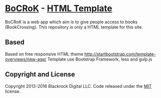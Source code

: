 # [BoCRoK](https://dima-kov.github.io/bocrok/) - [HTML Template](https://dima-kov.github.io/bocrok/)

BoCRoK is a web app which aim is to give people access to books (BookCrossing). This repository is only a HTML template for this site.

## Based

Based on free responsive HTML theme http://startbootstrap.com/template-overviews/new-age/
Template use Bootstrap Framework, less and gulp.js

## Copyright and License

Copyright 2013-2016 Blackrock Digital LLC. Code released under the [MIT](https://github.com/BlackrockDigital/startbootstrap-new-age/blob/gh-pages/LICENSE) license.
